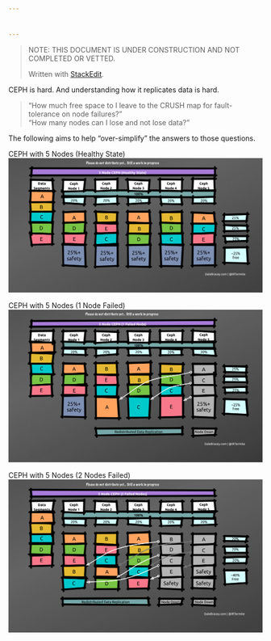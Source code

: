 ```yaml
---


---
```


<blockquote>
<p>NOTE: THIS DOCUMENT IS UNDER CONSTRUCTION AND NOT COMPLETED OR VETTED.</p>
<p>Written with <a href="https://stackedit.io/">StackEdit</a>.</p>
</blockquote>
<p>CEPH is hard. And understanding how it replicates data is hard.</p>
<blockquote>
<p>“How much free space to I leave to the CRUSH map for fault-tolerance on node failures?”<br>
“How many nodes can I lose and not lose data?”</p>
</blockquote>
<p>The following aims to help “over-simplify” the answers to those questions.</p>
<p>CEPH with 5 Nodes (Healthy State)<br>
<img src="https://github.com/IRTermite/OpenStack-Research/blob/master/images/CEPHReplicationSimplified_HealthyState.png" alt="enter image description here"></p>
<p>CEPH with 5 Nodes (1 Node Failed)<br>
<img src="https://github.com/IRTermite/OpenStack-Research/blob/master/images/CEPHReplicationSimplified_1-NodeFailure.png" alt="enter image description here"></p>
<p>CEPH with 5 Nodes (2 Nodes Failed)<br>
<img src="https://github.com/IRTermite/OpenStack-Research/blob/master/images/CEPHReplicationSimplified_2-NodeFailure.png" alt="enter image description here"></p>

